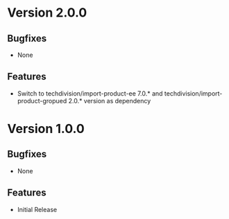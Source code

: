 # Version 2.0.0

## Bugfixes

* None

## Features

* Switch to techdivision/import-product-ee 7.0.* and techdivision/import-product-gropued 2.0.* version as dependency

# Version 1.0.0

## Bugfixes

* None

## Features

* Initial Release